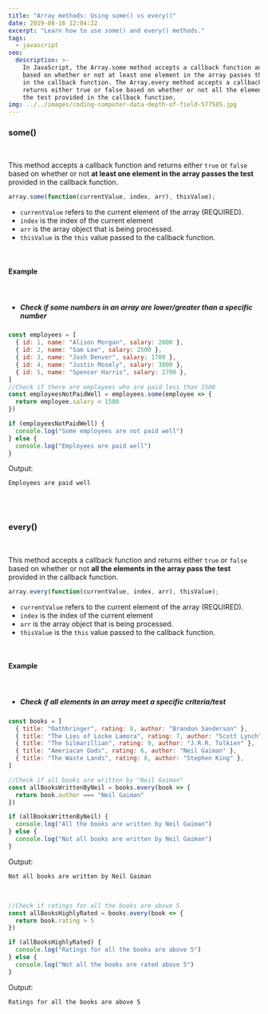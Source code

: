 ```yaml
---
title: "Array methods: Using some() vs every()"
date: 2019-08-16 12:04:22
excerpt: "Learn how to use some() and every() methods."
tags:
  - javascript
seo:
  description: >-
    In JavaScript, the Array.some method accepts a callback function and returns either true or false
    based on whether or not at least one element in the array passes the test provided
    in the callback function. The Array.every method accepts a callback function and
    returns either true or false based on whether or not all the elements in the array pass
    the test provided in the callback function.
img: ../../images/coding-computer-data-depth-of-field-577585.jpg
---
```


### **some()**

<br>

This method accepts a callback function and returns either `true` or `false` based on whether or not **at least one element in the array passes the test** provided in the callback function.

```javascript
array.some(function(currentValue, index, arr), thisValue);
```

- `currentValue` refers to the current element of the array (REQUIRED).
- `index` is the index of the current element
- `arr` is the array object that is being processed.
- `thisValue` is the `this` value passed to the callback function.

<br>

#### **Example**

<br>

- ##### Check if some numbers in an array are lower/greater than a specific number

```javascript
const employees = [
  { id: 1, name: "Alison Morgan", salary: 2000 },
  { id: 2, name: "Sam Lee", salary: 2500 },
  { id: 3, name: "Josh Denver", salary: 1700 },
  { id: 4, name: "Justin Mosely", salary: 3000 },
  { id: 5, name: "Spencer Harris", salary: 2700 },
]
//Check if there are employees who are paid less than 1500
const employeesNotPaidWell = employees.some(employee => {
  return employee.salary < 1500
})

if (employeesNotPaidWell) {
  console.log("Some employees are not paid well")
} else {
  console.log("Employees are paid well")
}
```

Output:

```
Employees are paid well
```

<br><br>

### **every()**

<br>

This method accepts a callback function and returns either `true` or `false` based on whether or not **all the elements in the array pass the test** provided in the callback function.

```javascript
array.every(function(currentValue, index, arr), thisValue);
```

- `currentValue` refers to the current element of the array (REQUIRED).
- `index` is the index of the current element
- `arr` is the array object that is being processed.
- `thisValue` is the `this` value passed to the callback function.

<br>

#### **Example**

<br>

- ##### Check if all elements in an array meet a specific criteria/test

```javascript
const books = [
  { title: "Oathbringer", rating: 8, author: "Brandon Sanderson" },
  { title: "The Lies of Locke Lamora", rating: 7, author: "Scott Lynch" },
  { title: "The Silmarillian", rating: 9, author: "J.R.R. Tolkien" },
  { title: "Ameriacan Gods", rating: 6, author: "Neil Gaiman" },
  { title: "The Waste Lands", rating: 6, author: "Stephen King" },
]

//Check if all books are written by "Neil Gaiman"
const allBooksWrittenByNeil = books.every(book => {
  return book.author === "Neil Gaiman"
})

if (allBooksWrittenByNeil) {
  console.log("All the books are written by Neil Gaiman")
} else {
  console.log("Not all books are written by Neil Gaiman")
}
```

Output:

```
Not all books are written by Neil Gaiman
```

<br>

```javascript
//Check if ratings for all the books are above 5
const allBooksHighlyRated = books.every(book => {
  return book.rating > 5
})

if (allBooksHighlyRated) {
  console.log("Ratings for all the books are above 5")
} else {
  console.log("Not all the books are rated above 5")
}
```

Output:

```
Ratings for all the books are above 5
```
